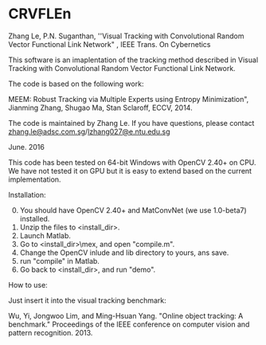 # CRVFLEn
Zhang Le, P.N. Suganthan, ''Visual Tracking with Convolutional Random Vector Functional Link Network" , IEEE Trans. On Cybernetics


This software is an imaplentation of the tracking method described in Visual Tracking with Convolutional Random Vector
Functional Link Network.

The code is based on the following work:

MEEM: Robust Tracking via Multiple Experts using Entropy Minimization", Jianming Zhang, Shugao Ma, Stan Sclaroff, ECCV, 2014.

The code is maintained by Zhang Le. If you have questions, please contact zhang.le@adsc.com.sg/lzhang027@e.ntu.edu.sg


June. 2016


This code has been tested on 64-bit Windows with OpenCV 2.40+ on CPU. We have not tested it on GPU but it is easy to extend based on the current implementation.


Installation:

0. You should have OpenCV 2.40+ and MatConvNet (we use 1.0-beta7)  installed.
1. Unzip the files to <install_dir>.
2. Launch Matlab.
3. Go to <install_dir>\mex, and open "compile.m".
4. Change the OpenCV inlude and lib directory to yours, ans save.
5. run "compile" in Matlab.
4. Go back to <install_dir>, and run "demo".


How to use:

Just insert it into the visual tracking benchmark: 

Wu, Yi, Jongwoo Lim, and Ming-Hsuan Yang. "Online object tracking: A benchmark." Proceedings of the IEEE conference on computer vision and pattern recognition. 2013.


